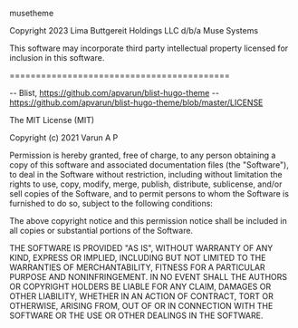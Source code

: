 musetheme

Copyright 2023 Lima Buttgereit Holdings LLC d/b/a Muse Systems

This software may incorporate third party intellectual property licensed for
inclusion in this software.

==========================================

--  Blist, https://github.com/apvarun/blist-hugo-theme
--  https://github.com/apvarun/blist-hugo-theme/blob/master/LICENSE

The MIT License (MIT)

Copyright (c) 2021 Varun A P

Permission is hereby granted, free of charge, to any person obtaining a copy of
this software and associated documentation files (the "Software"), to deal in
the Software without restriction, including without limitation the rights to
use, copy, modify, merge, publish, distribute, sublicense, and/or sell copies of
the Software, and to permit persons to whom the Software is furnished to do so,
subject to the following conditions:

The above copyright notice and this permission notice shall be included in all
copies or substantial portions of the Software.

THE SOFTWARE IS PROVIDED "AS IS", WITHOUT WARRANTY OF ANY KIND, EXPRESS OR
IMPLIED, INCLUDING BUT NOT LIMITED TO THE WARRANTIES OF MERCHANTABILITY, FITNESS
FOR A PARTICULAR PURPOSE AND NONINFRINGEMENT. IN NO EVENT SHALL THE AUTHORS OR
COPYRIGHT HOLDERS BE LIABLE FOR ANY CLAIM, DAMAGES OR OTHER LIABILITY, WHETHER
IN AN ACTION OF CONTRACT, TORT OR OTHERWISE, ARISING FROM, OUT OF OR IN
CONNECTION WITH THE SOFTWARE OR THE USE OR OTHER DEALINGS IN THE SOFTWARE.
